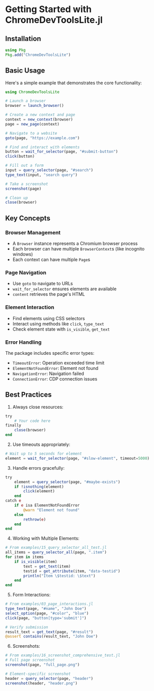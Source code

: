 # Getting Started with ChromeDevToolsLite.jl

## Installation

```julia
using Pkg
Pkg.add("ChromeDevToolsLite")
```

## Basic Usage

Here's a simple example that demonstrates the core functionality:

```julia
using ChromeDevToolsLite

# Launch a browser
browser = launch_browser()

# Create a new context and page
context = new_context(browser)
page = new_page(context)

# Navigate to a website
goto(page, "https://example.com")

# Find and interact with elements
button = wait_for_selector(page, "#submit-button")
click(button)

# Fill out a form
input = query_selector(page, "#search")
type_text(input, "search query")

# Take a screenshot
screenshot(page)

# Clean up
close(browser)
```

## Key Concepts

### Browser Management
- A `Browser` instance represents a Chromium browser process
- Each browser can have multiple `BrowserContext`s (like incognito windows)
- Each context can have multiple `Page`s

### Page Navigation
- Use `goto` to navigate to URLs
- `wait_for_selector` ensures elements are available
- `content` retrieves the page's HTML

### Element Interaction
- Find elements using CSS selectors
- Interact using methods like `click`, `type_text`
- Check element state with `is_visible`, `get_text`

### Error Handling
The package includes specific error types:
- `TimeoutError`: Operation exceeded time limit
- `ElementNotFoundError`: Element not found
- `NavigationError`: Navigation failed
- `ConnectionError`: CDP connection issues

## Best Practices

1. Always close resources:
```julia
try
    # Your code here
finally
    close(browser)
end
```

2. Use timeouts appropriately:
```julia
# Wait up to 5 seconds for element
element = wait_for_selector(page, "#slow-element", timeout=5000)
```

3. Handle errors gracefully:
```julia
try
    element = query_selector(page, "#maybe-exists")
    if !isnothing(element)
        click(element)
    end
catch e
    if e isa ElementNotFoundError
        @warn "Element not found"
    else
        rethrow(e)
    end
end
```

4. Working with Multiple Elements:
```julia
# From examples/15_query_selector_all_test.jl
all_items = query_selector_all(page, ".item")
for item in items
    if is_visible(item)
        text = get_text(item)
        testid = get_attribute(item, "data-testid")
        println("Item \$testid: \$text")
    end
end
```

5. Form Interactions:
```julia
# From examples/03_page_interactions.jl
type_text(page, "#name", "John Doe")
select_option(page, "#color", "blue")
click(page, "button[type='submit']")

# Verify submission
result_text = get_text(page, "#result")
@assert contains(result_text, "John Doe")
```

6. Screenshots:
```julia
# From examples/16_screenshot_comprehensive_test.jl
# Full page screenshot
screenshot(page, "full_page.png")

# Element-specific screenshot
header = query_selector(page, "header")
screenshot(header, "header.png")
```
